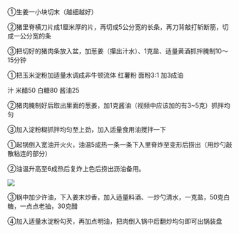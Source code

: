 ①生姜一小块切末（越细越好）

②猪里脊横刀片成1厘米厚的片，再切成5公分宽的长条，再刀背敲打斩断筋，切成一公分宽的条

③把切好的猪肉条放入盆，加葱姜（攥出汁水）、1克盐、适量黄酒抓拌腌制10～15分钟

①把玉米淀粉加适量水调成非牛顿流体
红薯粉 面粉3:1  加3成油

汁 米醋50 白糖80 酱油25 

②猪肉腌制好后取出里面的葱姜，加1克酱油（视频中应该加的有3~5克）抓拌均匀

③加入淀粉糊抓拌均匀至上劲，加入适量食用油搅拌一下

①起锅倒入宽油开火火，油温5成热一条一条下入里脊炸至变形后捞出（用炒勺敲散粘连的部分）

②油温升高至6成热后复炸上色后捞出沥油备用。

![](https://i0.hdslb.com/bfs/note/4c9f1683dea81f06492548254285bba246c31223.jpg@702w_!web-note.webp)

③锅中加少许油，下入姜末炒香，加入适量料酒、一炒勺清水，一克盐，50克白糖，一点点老抽，30克醋

④加入适量水淀粉勾芡，再加点明油，把肉倒入锅中后翻炒均匀即可出锅装盘